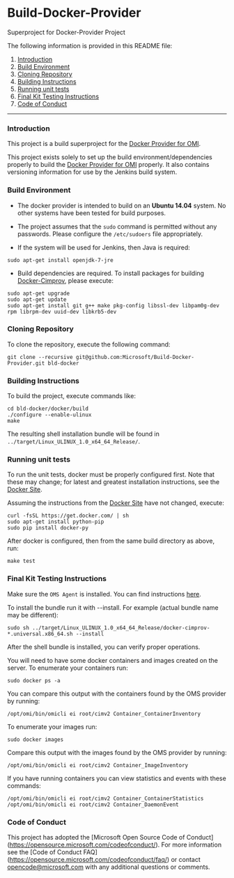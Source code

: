# Build-Docker-Provider
Superproject for Docker-Provider Project

The following information is provided in this README file:

1. [Introduction](#introduction)
2. [Build Environment](#build-environment)
3. [Cloning Repository](#cloning-repository)
4. [Building Instructions](#building-instructions)
5. [Running unit tests](#running-unit-tests)
6. [Final Kit Testing Instructions](#final-kit-testing-instructions)
7. [Code of Conduct](#code-of-conduct)

-----

### Introduction

This project is a build superproject for the [Docker Provider for OMI][].

This project exists solely to set up the build environment/dependencies
properly to build the [Docker Provider for OMI][] properly. It also contains
versioning information for use by the Jenkins build system.

[Docker Provider for OMI]: https://github.com/Microsoft/Docker-Provider


### Build Environment

- The docker provider is intended to build on an **Ubuntu 14.04**
system. No other systems have been tested for build purposes.

- The project assumes that the `sudo` command is permitted without any
passwords. Please configure the `/etc/sudoers` file appropriately.

- If the system will be used for Jenkins, then Java is required:

```
sudo apt-get install openjdk-7-jre
```

- Build dependencies are required. To install packages for building
[Docker-Cimprov](https://github.com/Microsoft/Docker-Provider),
please execute:

```
sudo apt-get upgrade
sudo apt-get update
sudo apt-get install git g++ make pkg-config libssl-dev libpam0g-dev rpm librpm-dev uuid-dev libkrb5-dev 
```

### Cloning Repository

To clone the repository, execute the following command:

```
git clone --recursive git@github.com:Microsoft/Build-Docker-Provider.git bld-docker
```

### Building Instructions

To build the project, execute commands like:

```
cd bld-docker/docker/build
./configure --enable-ulinux
make
```

The resulting shell installation bundle will be found in
`../target/Linux_ULINUX_1.0_x64_64_Release/`.

### Running unit tests

To run the unit tests, docker must be properly configured first. Note
that these may change; for latest and greatest installation
instructions, see the [Docker Site](https://docs.docker.com/engine/installation/linux/docker-ce/ubuntu/).

Assuming the instructions from the [Docker Site](https://docs.docker.com/engine/installation/linux/docker-ce/ubuntu/) have not changed, execute:

```
curl -fsSL https://get.docker.com/ | sh
sudo apt-get install python-pip
sudo pip install docker-py
```

After docker is configured, then from the same build directory as
above, run:

```
make test
```

[Docker Site]: https://docs.docker.com/engine/installation/linux/docker-ce/ubuntu


### Final Kit Testing Instructions

Make sure the `OMS Agent` is installed. You can find instructions [here](https://github.com/Microsoft/OMS-Agent-for-Linux).

To install the bundle run it with --install. For example (actual bundle name may be different):

```
sudo sh ../target/Linux_ULINUX_1.0_x64_64_Release/docker-cimprov-*.universal.x86_64.sh --install
```

After the shell bundle is installed, you can verify proper operations.

You will need to have some docker containers and images created on the server. To enumerate your containers run:

```
sudo docker ps -a
```

You can compare this output with the containers found by the OMS provider by running:

```
/opt/omi/bin/omicli ei root/cimv2 Container_ContainerInventory
```

To enumerate your images run:

```
sudo docker images
```

Compare this output with the images found by the OMS provider by running:

```
/opt/omi/bin/omicli ei root/cimv2 Container_ImageInventory
```

If you have running containers you can view statistics and events with these commands:

```
/opt/omi/bin/omicli ei root/cimv2 Container_ContainerStatistics
/opt/omi/bin/omicli ei root/cimv2 Container_DaemonEvent
```

[Docker Site]: https://docs.docker.com/linux/

### Code of Conduct

This project has adopted the [Microsoft Open Source Code of Conduct]
(https://opensource.microsoft.com/codeofconduct/).  For more
information see the [Code of Conduct FAQ]
(https://opensource.microsoft.com/codeofconduct/faq/) or contact
[opencode@microsoft.com](mailto:opencode@microsoft.com) with any
additional questions or comments.
